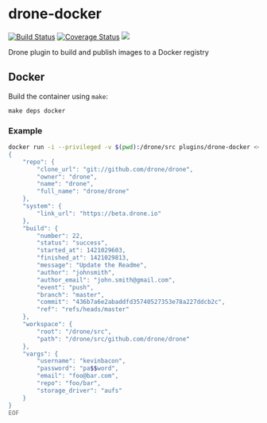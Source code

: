 # drone-docker

[![Build Status](http://beta.drone.io/api/badges/drone-plugins/drone-docker/status.svg)](http://beta.drone.io/drone-plugins/drone-docker)
[![Coverage Status](https://aircover.co/badges/drone-plugins/drone-docker/coverage.svg)](https://aircover.co/drone-plugins/drone-docker)
[![](https://badge.imagelayers.io/plugins/drone-docker:latest.svg)](https://imagelayers.io/?images=plugins/drone-docker:latest 'Get your own badge on imagelayers.io')

Drone plugin to build and publish images to a Docker registry

## Docker

Build the container using `make`:

```
make deps docker
```

### Example

```sh
docker run -i --privileged -v $(pwd):/drone/src plugins/drone-docker <<EOF
{
    "repo": {
        "clone_url": "git://github.com/drone/drone",
        "owner": "drone",
        "name": "drone",
        "full_name": "drone/drone"
    },
    "system": {
        "link_url": "https://beta.drone.io"
    },
    "build": {
        "number": 22,
        "status": "success",
        "started_at": 1421029603,
        "finished_at": 1421029813,
        "message": "Update the Readme",
        "author": "johnsmith",
        "author_email": "john.smith@gmail.com",
        "event": "push",
        "branch": "master",
        "commit": "436b7a6e2abaddfd35740527353e78a227ddcb2c",
        "ref": "refs/heads/master"
    },
    "workspace": {
        "root": "/drone/src",
        "path": "/drone/src/github.com/drone/drone"
    },
    "vargs": {
        "username": "kevinbacon",
        "password": "pa$$word",
        "email": "foo@bar.com",
        "repo": "foo/bar",
        "storage_driver": "aufs"
    }
}
EOF
```
